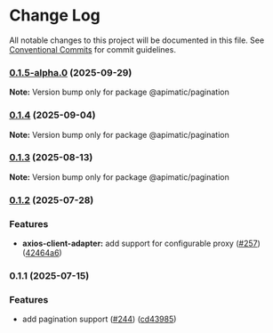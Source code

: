 # Change Log

All notable changes to this project will be documented in this file.
See [Conventional Commits](https://conventionalcommits.org) for commit guidelines.

### [0.1.5-alpha.0](https://github.com/apimatic/apimatic-js-runtime/compare/@apimatic/pagination@0.1.4...@apimatic/pagination@0.1.5-alpha.0) (2025-09-29)

**Note:** Version bump only for package @apimatic/pagination

### [0.1.4](https://github.com/apimatic/apimatic-js-runtime/compare/@apimatic/pagination@0.1.3...@apimatic/pagination@0.1.4) (2025-09-04)

**Note:** Version bump only for package @apimatic/pagination

### [0.1.3](https://github.com/apimatic/apimatic-js-runtime/compare/@apimatic/pagination@0.1.2...@apimatic/pagination@0.1.3) (2025-08-13)

**Note:** Version bump only for package @apimatic/pagination

### [0.1.2](https://github.com/apimatic/apimatic-js-runtime/compare/@apimatic/pagination@0.1.1...@apimatic/pagination@0.1.2) (2025-07-28)

### Features

- **axios-client-adapter:** add support for configurable proxy ([#257](https://github.com/apimatic/apimatic-js-runtime/issues/257)) ([42464a6](https://github.com/apimatic/apimatic-js-runtime/commit/42464a680539b29f477dc634342464eb40940e34))

### 0.1.1 (2025-07-15)

### Features

- add pagination support ([#244](https://github.com/apimatic/apimatic-js-runtime/issues/244)) ([cd43985](https://github.com/apimatic/apimatic-js-runtime/commit/cd43985de5b552a6f6d5ecc64b28b54170607cc6))
